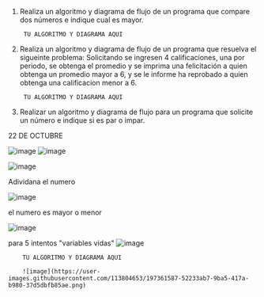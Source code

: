 1. Realiza un algoritmo y diagrama de flujo de un programa que compare dos números e indique cual es mayor.
  
        TU ALGORITMO Y DIAGRAMA AQUI
        
2. Realiza un algoritmo y diagrama de flujo de un programa que resuelva el sigueinte problema: Solicitando se ingresen 4 calificaciones, una por periodo, se obtenga el promedio y se imprima una felicitación a quien obtenga un promedio mayor a 6, y se le informe ha reprobado a quien obtenga una calificacion menor a 6.

        TU ALGORITMO Y DIAGRAMA AQUI

3. Realizar un algoritmo y diagrama de flujo para un programa que solicite un número e indique si es par o impar.

22 DE OCTUBRE

![image](https://user-images.githubusercontent.com/113804653/197361595-e4c13c61-83fc-4b4f-ae68-8d060e6459e5.png)
![image](https://user-images.githubusercontent.com/113804653/197361750-d7c997e2-a542-489f-88dc-da7a1fe4da58.png)

![image](https://user-images.githubusercontent.com/113804653/197361881-a88c92c3-d7ba-4107-be45-26d3e2d9e90a.png)

Adividana el numero


![image](https://user-images.githubusercontent.com/113804653/197362071-ce0931a6-620a-43b7-9b1f-f6dcb779f252.png)

el numero es mayor o menor

![image](https://user-images.githubusercontent.com/113804653/197362582-96790525-04d9-4055-bf07-295055fc6665.png)

para 5 intentos "variables vidas"
![image](https://user-images.githubusercontent.com/113804653/197363252-488829d8-5a62-49dc-80d1-ffbd17ce7fa6.png)



        TU ALGORITMO Y DIAGRAMA AQUI
        
        ![image](https://user-images.githubusercontent.com/113804653/197361587-52233ab7-9ba5-417a-b980-37d5dbfb85ae.png)

